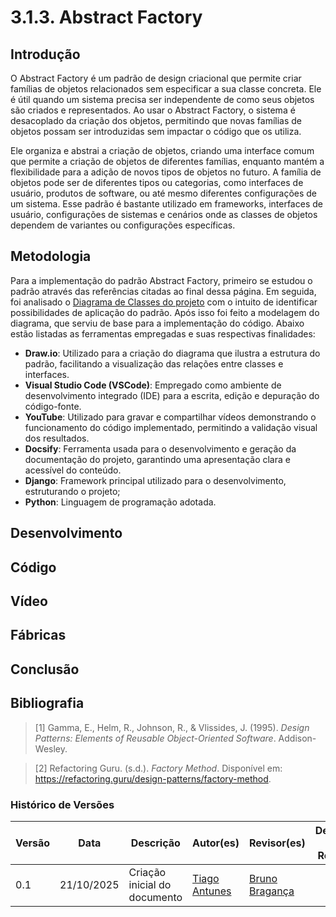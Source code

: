 # 3.1.3. Abstract Factory

## Introdução

O Abstract Factory é um padrão de design criacional que permite criar famílias de objetos relacionados sem especificar a sua classe concreta. Ele é útil quando um sistema precisa ser independente de como seus objetos são criados e representados. Ao usar o Abstract Factory, o sistema é desacoplado da criação dos objetos, permitindo que novas famílias de objetos possam ser introduzidas sem impactar o código que os utiliza.

Ele organiza e abstrai a criação de objetos, criando uma interface comum que permite a criação de objetos de diferentes famílias, enquanto mantém a flexibilidade para a adição de novos tipos de objetos no futuro. A família de objetos pode ser de diferentes tipos ou categorias, como interfaces de usuário, produtos de software, ou até mesmo diferentes configurações de um sistema. Esse padrão é bastante utilizado em frameworks, interfaces de usuário, configurações de sistemas e cenários onde as classes de objetos dependem de variantes ou configurações específicas.

## Metodologia

Para a implementação do padrão Abstract Factory, primeiro se estudou o padrão através das referências citadas ao final dessa página. Em seguida, foi analisado o [Diagrama de Classes do projeto](https://unbarqdsw2025-2-turma01.github.io/2025.2-T01-G5_EuRecomendo_Entrega_02/#/./Modelagem/2.1.3.DiagramaDeClassesUML) com o intuito de identificar possibilidades de aplicação do padrão. Após isso foi feito a modelagem do diagrama, que serviu de base para a implementação do código. Abaixo estão listadas as ferramentas empregadas e suas respectivas finalidades:

- **Draw.io**: Utilizado para a criação do diagrama que ilustra a estrutura do padrão, facilitando a visualização das relações entre classes e interfaces.
- **Visual Studio Code (VSCode)**: Empregado como ambiente de desenvolvimento integrado (IDE) para a escrita, edição e depuração do código-fonte.
- **YouTube**: Utilizado para gravar e compartilhar vídeos demonstrando o funcionamento do código implementado, permitindo a validação visual dos resultados.
- **Docsify**: Ferramenta usada para o desenvolvimento e geração da documentação do projeto, garantindo uma apresentação clara e acessível do conteúdo.
- **Django**: Framework principal utilizado para o desenvolvimento, estruturando o projeto;
- **Python**: Linguagem de programação adotada.

## Desenvolvimento



## Código



## Vídeo



## Fábricas



## Conclusão

## Bibliografia

> [1] Gamma, E., Helm, R., Johnson, R., & Vlissides, J. (1995). _Design Patterns: Elements of Reusable Object-Oriented Software_. Addison-Wesley.

> [2] Refactoring Guru. (s.d.). _Factory Method_. Disponível em: <https://refactoring.guru/design-patterns/factory-method>.


### Histórico de Versões

| Versão | Data       | Descrição                                                                    | Autor(es)                                                                                        | Revisor(es)                                   | Detalhes da Revisão |
| ------ | ---------- | ---------------------------------------------------------------------------- | ------------------------------------------------------------------------------------------------ | --------------------------------------------- | ------------------- |
| 0.1    | 21/10/2025 | Criação inicial do documento                      | [Tiago Antunes](https://github.com/tiagobalieiro) | [Bruno Bragança](https://github.com/BrunoBReis) |                     |
